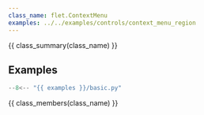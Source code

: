 ```yaml
---
class_name: flet.ContextMenu
examples: ../../examples/controls/context_menu_region
---
```


{{ class_summary(class_name) }}

## Examples

```python
--8<-- "{{ examples }}/basic.py"
```

{{ class_members(class_name) }}
